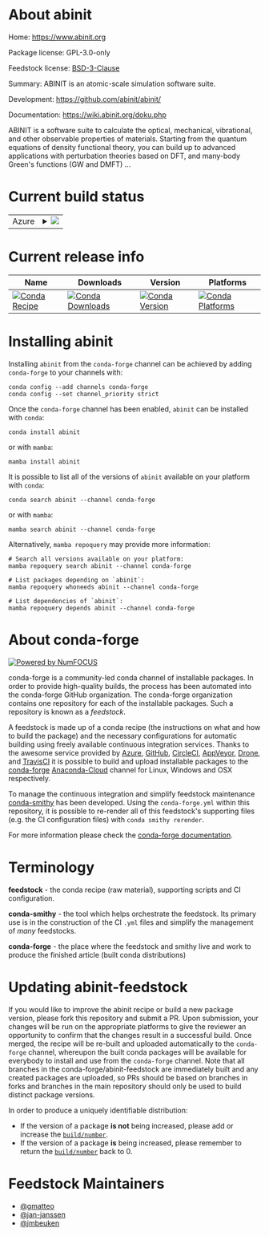 About abinit
============

Home: https://www.abinit.org

Package license: GPL-3.0-only

Feedstock license: [BSD-3-Clause](https://github.com/conda-forge/abinit-feedstock/blob/main/LICENSE.txt)

Summary: ABINIT is an atomic-scale simulation software suite.

Development: https://github.com/abinit/abinit/

Documentation: https://wiki.abinit.org/doku.php

ABINIT is a software suite to calculate the optical, mechanical,
vibrational, and other observable properties of materials. Starting
from the quantum equations of density functional theory, you can
build up to advanced applications with perturbation theories based on
DFT, and many-body Green's functions (GW and DMFT) ...


Current build status
====================


<table>
    
  <tr>
    <td>Azure</td>
    <td>
      <details>
        <summary>
          <a href="https://dev.azure.com/conda-forge/feedstock-builds/_build/latest?definitionId=9814&branchName=main">
            <img src="https://dev.azure.com/conda-forge/feedstock-builds/_apis/build/status/abinit-feedstock?branchName=main">
          </a>
        </summary>
        <table>
          <thead><tr><th>Variant</th><th>Status</th></tr></thead>
          <tbody><tr>
              <td>linux_64</td>
              <td>
                <a href="https://dev.azure.com/conda-forge/feedstock-builds/_build/latest?definitionId=9814&branchName=main">
                  <img src="https://dev.azure.com/conda-forge/feedstock-builds/_apis/build/status/abinit-feedstock?branchName=main&jobName=linux&configuration=linux%20linux_64_" alt="variant">
                </a>
              </td>
            </tr>
          </tbody>
        </table>
      </details>
    </td>
  </tr>
</table>

Current release info
====================

| Name | Downloads | Version | Platforms |
| --- | --- | --- | --- |
| [![Conda Recipe](https://img.shields.io/badge/recipe-abinit-green.svg)](https://anaconda.org/conda-forge/abinit) | [![Conda Downloads](https://img.shields.io/conda/dn/conda-forge/abinit.svg)](https://anaconda.org/conda-forge/abinit) | [![Conda Version](https://img.shields.io/conda/vn/conda-forge/abinit.svg)](https://anaconda.org/conda-forge/abinit) | [![Conda Platforms](https://img.shields.io/conda/pn/conda-forge/abinit.svg)](https://anaconda.org/conda-forge/abinit) |

Installing abinit
=================

Installing `abinit` from the `conda-forge` channel can be achieved by adding `conda-forge` to your channels with:

```
conda config --add channels conda-forge
conda config --set channel_priority strict
```

Once the `conda-forge` channel has been enabled, `abinit` can be installed with `conda`:

```
conda install abinit
```

or with `mamba`:

```
mamba install abinit
```

It is possible to list all of the versions of `abinit` available on your platform with `conda`:

```
conda search abinit --channel conda-forge
```

or with `mamba`:

```
mamba search abinit --channel conda-forge
```

Alternatively, `mamba repoquery` may provide more information:

```
# Search all versions available on your platform:
mamba repoquery search abinit --channel conda-forge

# List packages depending on `abinit`:
mamba repoquery whoneeds abinit --channel conda-forge

# List dependencies of `abinit`:
mamba repoquery depends abinit --channel conda-forge
```


About conda-forge
=================

[![Powered by
NumFOCUS](https://img.shields.io/badge/powered%20by-NumFOCUS-orange.svg?style=flat&colorA=E1523D&colorB=007D8A)](https://numfocus.org)

conda-forge is a community-led conda channel of installable packages.
In order to provide high-quality builds, the process has been automated into the
conda-forge GitHub organization. The conda-forge organization contains one repository
for each of the installable packages. Such a repository is known as a *feedstock*.

A feedstock is made up of a conda recipe (the instructions on what and how to build
the package) and the necessary configurations for automatic building using freely
available continuous integration services. Thanks to the awesome service provided by
[Azure](https://azure.microsoft.com/en-us/services/devops/), [GitHub](https://github.com/),
[CircleCI](https://circleci.com/), [AppVeyor](https://www.appveyor.com/),
[Drone](https://cloud.drone.io/welcome), and [TravisCI](https://travis-ci.com/)
it is possible to build and upload installable packages to the
[conda-forge](https://anaconda.org/conda-forge) [Anaconda-Cloud](https://anaconda.org/)
channel for Linux, Windows and OSX respectively.

To manage the continuous integration and simplify feedstock maintenance
[conda-smithy](https://github.com/conda-forge/conda-smithy) has been developed.
Using the ``conda-forge.yml`` within this repository, it is possible to re-render all of
this feedstock's supporting files (e.g. the CI configuration files) with ``conda smithy rerender``.

For more information please check the [conda-forge documentation](https://conda-forge.org/docs/).

Terminology
===========

**feedstock** - the conda recipe (raw material), supporting scripts and CI configuration.

**conda-smithy** - the tool which helps orchestrate the feedstock.
                   Its primary use is in the construction of the CI ``.yml`` files
                   and simplify the management of *many* feedstocks.

**conda-forge** - the place where the feedstock and smithy live and work to
                  produce the finished article (built conda distributions)


Updating abinit-feedstock
=========================

If you would like to improve the abinit recipe or build a new
package version, please fork this repository and submit a PR. Upon submission,
your changes will be run on the appropriate platforms to give the reviewer an
opportunity to confirm that the changes result in a successful build. Once
merged, the recipe will be re-built and uploaded automatically to the
`conda-forge` channel, whereupon the built conda packages will be available for
everybody to install and use from the `conda-forge` channel.
Note that all branches in the conda-forge/abinit-feedstock are
immediately built and any created packages are uploaded, so PRs should be based
on branches in forks and branches in the main repository should only be used to
build distinct package versions.

In order to produce a uniquely identifiable distribution:
 * If the version of a package **is not** being increased, please add or increase
   the [``build/number``](https://docs.conda.io/projects/conda-build/en/latest/resources/define-metadata.html#build-number-and-string).
 * If the version of a package **is** being increased, please remember to return
   the [``build/number``](https://docs.conda.io/projects/conda-build/en/latest/resources/define-metadata.html#build-number-and-string)
   back to 0.

Feedstock Maintainers
=====================

* [@gmatteo](https://github.com/gmatteo/)
* [@jan-janssen](https://github.com/jan-janssen/)
* [@jmbeuken](https://github.com/jmbeuken/)


